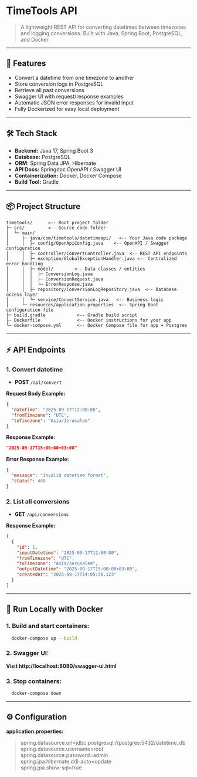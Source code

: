 # TimeTools API

> A lightweight REST API for converting datetimes between timezones and logging conversions. Built with Java, Spring Boot, PostgreSQL, and Docker.

---

## 🚀 Features

- Convert a datetime from one timezone to another
- Store conversion logs in PostgreSQL
- Retrieve all past conversions
- Swagger UI with request/response examples
- Automatic JSON error responses for invalid input
- Fully Dockerized for easy local deployment

---

## 🛠️ Tech Stack

- **Backend:** Java 17, Spring Boot 3
- **Database:** PostgreSQL
- **ORM:** Spring Data JPA, Hibernate
- **API Docs:** Springdoc OpenAPI / Swagger UI
- **Containerization:** Docker, Docker Compose
- **Build Tool:** Gradle

---

## 📦 Project Structure
    timetools/      <-- Root project folder
    ├─ src/         <-- Source code folder
    │  └─ main/
    │     ├─ java/com/timetools/datetimeapi/   <-- Your Java code package
    │     │  ├─ config/OpenApiConfig.java    <-- OpenAPI / Swagger configuration
    │     │  ├─ controller/ConvertController.java  <-- REST API endpoints
    │     │  ├─ exception/GlobalExceptionHandler.java <-- Centralized error handling
    │     │  ├─ model/        <-- Data classes / entities
    │     │  │  ├─ ConversionLog.java
    │     │  │  ├─ ConversionRequest.java
    │     │  │  └─ ErrorResponse.java
    │     │  ├─ repository/ConversionLogRepository.java  <-- Database access layer
    │     │  └─ service/ConvertService.java   <-- Business logic
    │     └─ resources/application.properties  <-- Spring Boot configuration file
    ├─ build.gradle            <-- Gradle build script
    ├─ Dockerfile              <-- Docker instructions for your app
    └─ docker-compose.yml      <-- Docker Compose file for app + Postgres

---

## ⚡ API Endpoints

### 1. Convert datetime

- **POST** `/api/convert`

**Request Body Example:**

```json
{
  "datetime": "2025-09-17T12:00:00",
  "fromTimezone": "UTC",
  "toTimezone": "Asia/Jerusalem"
}
```
**Response Example:**

```json
"2025-09-17T15:00:00+03:00"
```
**Error Response Example:**

```json
{
  "message": "Invalid datetime format",
  "status": 400
}
```

### 2. List all conversions

- **GET** `/api/conversions`

**Response Example:**
```json
[
  {
    "id": 1,
    "inputDatetime": "2025-09-17T12:00:00",
    "fromTimezone": "UTC",
    "toTimezone": "Asia/Jerusalem",
    "outputDatetime": "2025-09-17T15:00:00+03:00",
    "createdAt": "2025-09-17T14:05:30.123"
  }
]
```
---
## 🐳 Run Locally with Docker

### 1. Build and start containers:

```bash 
  docker-compose up --build
```

### 2. Swagger UI:
**Visit http://localhost:8080/swagger-ui.html**

### 3. Stop containers:
```bash 
  docker-compose down
```
---
## ⚙️ Configuration

**application.properties:**
>spring.datasource.url=jdbc:postgresql://postgres:5432/datetime_db 
spring.datasource.username=root  
spring.datasource.password=admin  
spring.jpa.hibernate.ddl-auto=update  
spring.jpa.show-sql=true  

